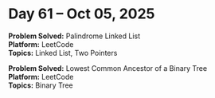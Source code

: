 # Day 61 – Oct 05, 2025

**Problem Solved:** Palindrome Linked List               
**Platform:** LeetCode                       
**Topics:** Linked List, Two Pointers

**Problem Solved:** Lowest Common Ancestor of a Binary Tree                         
**Platform:** LeetCode                       
**Topics:** Binary Tree